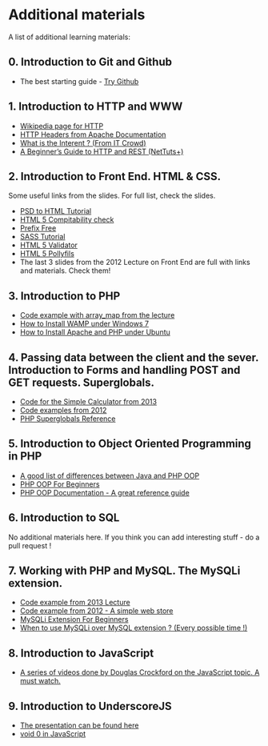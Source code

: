 Additional materials
========================================

A list of additional learning materials:

## 0. Introduction to Git and Github

* The best starting guide - [Try Github](#http://try.github.io/)

## 1. Introduction to HTTP and WWW

* [Wikipedia page for HTTP](http://en.wikipedia.org/wiki/Hypertext_Transfer_Protocol)
* [HTTP Headers from Apache Documentation](http://trafficserver.apache.org/docs/v2/sdk/HTTPHeaders.html)
* [What is the Interent ? (From IT Crowd)](http://www.youtube.com/watch?v=UTBsm0LzSP0)
* [A Beginner’s Guide to HTTP and REST (NetTuts+)](http://net.tutsplus.com/tutorials/other/a-beginners-introduction-to-http-and-rest/)

## 2. Introduction to Front End. HTML & CSS.

Some useful links from the slides. For full list, check the slides.

* [PSD to HTML Tutorial](http://net.tutsplus.com/tutorials/site-builds/from-psd-to-html-building-a-set-of-website-designs-step-by-step/)
* [HTML 5 Compitability check](http://caniuse.com)
* [Prefix Free](http://leaverou.github.io/prefixfree/)
* [SASS Tutorial](http://sass-lang.com/tutorial.html)
* [HTML 5 Validator](http://validator.nu/)
* [HTML 5 Pollyfils](https://github.com/Modernizr/Modernizr/wiki/HTML5-Cross-browser-Polyfills)
* The last 3 slides from the 2012 Lecture on Front End are full with links and materials. Check them!

## 3. Introduction to PHP

* [Code example with array_map from the lecture](https://gist.github.com/RadoRado/338b3207ba80a031de71)
* [How to Install WAMP under Windows 7](http://www.youtube.com/watch?v=3j5lxcV_320)
* [How to Install Apache and PHP under Ubuntu](http://www.howtogeek.com/howto/ubuntu/installing-php5-and-apache-on-ubuntu/)

## 4. Passing data between the client and the sever. Introduction to Forms and handling POST and GET requests. Superglobals.

* [Code for the Simple Calculator from 2013](https://gist.github.com/RadoRado/9a8381d0389869cb9dfa)
* [Code examples from 2012](https://github.com/RadoRado/PHP2012-Examples)
* [PHP Superglobals Reference](http://php.net/manual/en/language.variables.superglobals.php)

## 5. Introduction to Object Oriented Programming in PHP

* [A good list of differences between Java and PHP OOP](http://stackoverflow.com/questions/411254/what-are-the-differences-between-php-and-java)
* [PHP OOP For Beginners](http://net.tutsplus.com/tutorials/php/object-oriented-php-for-beginners/)
* [PHP OOP Documentation - A great reference guide](http://php.net/manual/en/language.oop5.php)

## 6. Introduction to SQL

No additional materials here.
If you think you can add interesting stuff - do a pull request !

## 7. Working with PHP and MySQL. The MySQLi extension.

* [Code example from 2013 Lecture](https://gist.github.com/RadoRado/10c94d9ed5d8ed636ea5)
* [Code example from 2012 - A simple web store](https://github.com/RadoRado/PHP2012-Examples)
* [MySQLi Extension For Beginners](http://codular.com/php-mysqli)
* [When to use MySQLi over MySQL extension ? (Every possible time !)](http://stackoverflow.com/questions/8891443/when-should-i-use-mysqli-instead-of-mysql)

## 8. Introduction to JavaScript

* [A series of videos done by Douglas Crockford on the JavaScript topic. A must watch.](http://www.yuiblog.com/crockford/)

## 9. Introduction to UnderscoreJS

* [The presentation can be found here](http://gsamokovarov.github.io/underscore-introduction/#/)
* [void 0 in JavaScript](http://stackoverflow.com/questions/7452341/what-does-void-0-mean)